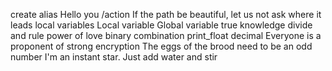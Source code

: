 create alias
Hello you 
/action
If the path be beautiful, let us not ask where it leads 
local variables
Local variable
Global variable
true knowledge
divide and rule
power of love
binary
combination
print_float
decimal
Everyone is a proponent of strong encryption
The eggs of the brood need to be an odd number
I'm an instant star. Just add water and stir
